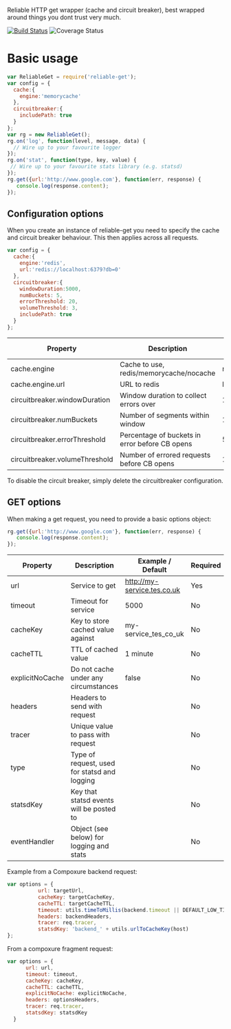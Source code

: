 Reliable HTTP get wrapper (cache and circuit breaker), best wrapped around things you dont trust very much.

[![Build Status](https://travis-ci.org/tes/reliable-get.svg)](https://travis-ci.org/tes/reliable-get) ![Coverage Status](http://img.shields.io/badge/Coverage-100%25-green.svg)

Basic usage
=============

```js
var ReliableGet = require('reliable-get');
var config = {
  cache:{
    engine:'memorycache'
  },
  circuitbreaker:{
    includePath: true
  }
};
var rg = new ReliableGet();
rg.on('log', function(level, message, data) {
  // Wire up to your favourite logger
});
rg.on('stat', function(type, key, value) {
 // Wire up to your favourite stats library (e.g. statsd)
});
rg.get({url:'http://www.google.com'}, function(err, response) {
   console.log(response.content);
});
```

## Configuration options

When you create an instance of reliable-get you need to specify the cache and circuit breaker behaviour.  This then applies across all requests.

```js
var config = {
  cache:{
    engine:'redis',
    url:'redis://localhost:6379?db=0'
  },
  circuitbreaker:{
    windowDuration:5000,
    numBuckets: 5,
    errorThreshold: 20,
    volumeThreshold: 3,
    includePath: true
  }
};
```

Property|Description|Example / Default|Required
---------|----------|-------------|-------
cache.engine|Cache to use, redis/memorycache/nocache|nocache|No
cache.engine.url|URL to redis|localhost:6379|No
circuitbreaker.windowDuration|Window duration to collect errors over|10000|No
circuitbreaker.numBuckets|Number of segments within window|10|No
circuitbreaker.errorThreshold|Percentage of buckets in error before CB opens|50|No
circuitbreaker.volumeThreshold|Number of errored requests before CB opens|10|No

To disable the circuit breaker, simply delete the circuitbreaker configuration.

## GET options

When making a get request, you need to provide a basic options object:

```js
rg.get({url:'http://www.google.com'}, function(err, response) {
   console.log(response.content);
});
```

Property|Description|Example / Default|Required
---------|----------|-------------|-------
url|Service to get|http://my-service.tes.co.uk|Yes
timeout|Timeout for service|5000|No
cacheKey|Key to store cached value against|my-service_tes_co_uk|No
cacheTTL|TTL of cached value|1 minute|No
explicitNoCache|Do not cache under any circumstances|false|No
headers|Headers to send with request||No
tracer|Unique value to pass with request||No
type|Type of request, used for statsd and logging||No
statsdKey|Key that statsd events will be posted to||No
eventHandler|Object (see below) for logging and stats||No

Example from a Compoxure backend request:

```js
var options = {
          url: targetUrl,
          cacheKey: targetCacheKey,
          cacheTTL: targetCacheTTL,
          timeout: utils.timeToMillis(backend.timeout || DEFAULT_LOW_TIMEOUT),
          headers: backendHeaders,
          tracer: req.tracer,
          statsdKey: 'backend_' + utils.urlToCacheKey(host)
};
```

From a compoxure fragment request:

```js
var options = {
      url: url,
      timeout: timeout,
      cacheKey: cacheKey,
      cacheTTL: cacheTTL,
      explicitNoCache: explicitNoCache,
      headers: optionsHeaders,
      tracer: req.tracer,
      statsdKey: statsdKey
  }
```

